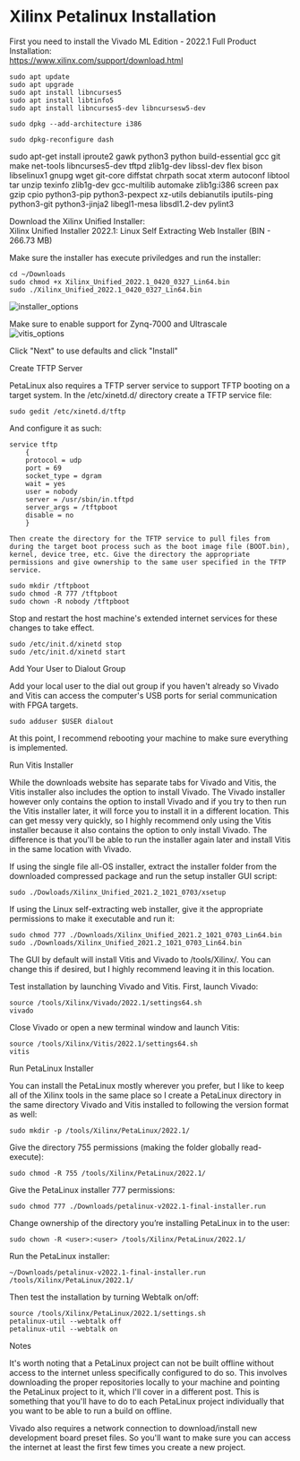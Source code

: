 # Xilinx Petalinux Installation
First you need to install the Vivado ML Edition - 2022.1  Full Product Installation:   
https://www.xilinx.com/support/download.html


```
sudo apt update
sudo apt upgrade
sudo apt install libncurses5
sudo apt install libtinfo5
sudo apt install libncurses5-dev libncursesw5-dev
```

```
sudo dpkg --add-architecture i386
```
```
sudo dpkg-reconfigure dash
```


sudo apt-get install iproute2 gawk python3 python build-essential gcc git make net-tools libncurses5-dev tftpd zlib1g-dev libssl-dev flex bison libselinux1 gnupg wget git-core diffstat chrpath socat xterm autoconf libtool tar unzip texinfo zlib1g-dev gcc-multilib automake zlib1g:i386 screen pax gzip cpio python3-pip python3-pexpect xz-utils debianutils iputils-ping python3-git python3-jinja2 libegl1-mesa libsdl1.2-dev pylint3



Download the Xilinx Unified Installer:  
Xilinx Unified Installer 2022.1: Linux Self Extracting Web Installer (BIN - 266.73 MB)

Make sure the installer has execute priviledges and run the installer:  
```
cd ~/Downloads
sudo chmod +x Xilinx_Unified_2022.1_0420_0327_Lin64.bin
sudo ./Xilinx_Unified_2022.1_0420_0327_Lin64.bin
```

![installer_options](https://user-images.githubusercontent.com/11302627/170825588-b4eb45b3-2c86-4516-9552-1c978ea6f386.png)

Make sure to enable support for Zynq-7000 and Ultrascale  
![vitis_options](https://user-images.githubusercontent.com/11302627/170825678-70fc97a5-eecf-4a9b-902a-2b841ded1509.png)

Click "Next" to use defaults and click "Install"  


Create TFTP Server

PetaLinux also requires a TFTP server service to support TFTP booting on a target system. In the /etc/xinetd.d/ directory create a TFTP service file:
```
sudo gedit /etc/xinetd.d/tftp
```
And configure it as such:
```
service tftp 
    {
    protocol = udp 
    port = 69 
    socket_type = dgram 
    wait = yes 
    user = nobody 
    server = /usr/sbin/in.tftpd 
    server_args = /tftpboot 
    disable = no
    }
   ``` 
    
    Then create the directory for the TFTP service to pull files from during the target boot process such as the boot image file (BOOT.bin), kernel, device tree, etc. Give the directory the appropriate permissions and give ownership to the same user specified in the TFTP service.
    
    
```
sudo mkdir /tftpboot
sudo chmod -R 777 /tftpboot
sudo chown -R nobody /tftpboot
```

Stop and restart the host machine's extended internet services for these changes to take effect.

```
sudo /etc/init.d/xinetd stop
sudo /etc/init.d/xinetd start
```

Add Your User to Dialout Group

Add your local user to the dial out group if you haven't already so Vivado and Vitis can access the computer's USB ports for serial communication with FPGA targets.
```
sudo adduser $USER dialout
```
At this point, I recommend rebooting your machine to make sure everything is implemented.



Run Vitis Installer

While the downloads website has separate tabs for Vivado and Vitis, the Vitis installer also includes the option to install Vivado. The Vivado installer however only contains the option to install Vivado and if you try to then run the Vitis installer later, it will force you to install it in a different location. This can get messy very quickly, so I highly recommend only using the Vitis installer because it also contains the option to only install Vivado. The difference is that you'll be able to run the installer again later and install Vitis in the same location with Vivado.


If using the single file all-OS installer, extract the installer folder from the downloaded compressed package and run the setup installer GUI script:
```
sudo ./Dowloads/Xilinx_Unified_2021.2_1021_0703/xsetup
```
If using the Linux self-extracting web installer, give it the appropriate permissions to make it executable and run it:
```
sudo chmod 777 ./Downloads/Xilinx_Unified_2021.2_1021_0703_Lin64.bin
sudo ./Downloads/Xilinx_Unified_2021.2_1021_0703_Lin64.bin
```
The GUI by default will install Vitis and Vivado to /tools/Xilinx/. You can change this if desired, but I highly recommend leaving it in this location.

Test installation by launching Vivado and Vitis. First, launch Vivado:
```
source /tools/Xilinx/Vivado/2022.1/settings64.sh
vivado
```
Close Vivado or open a new terminal window and launch Vitis:
```
source /tools/Xilinx/Vitis/2022.1/settings64.sh
vitis
```
Run PetaLinux Installer

You can install the PetaLinux mostly wherever you prefer, but I like to keep all of the Xilinx tools in the same place so I create a PetaLinux directory in the same directory Vivado and Vitis installed to following the version format as well:
```
sudo mkdir -p /tools/Xilinx/PetaLinux/2022.1/
```
Give the directory 755 permissions (making the folder globally read-execute):
```
sudo chmod -R 755 /tools/Xilinx/PetaLinux/2022.1/
```
Give the PetaLinux installer 777 permissions:
```
sudo chmod 777 ./Downloads/petalinux-v2022.1-final-installer.run
```
Change ownership of the directory you’re installing PetaLinux in to the user:
```
sudo chown -R <user>:<user> /tools/Xilinx/PetaLinux/2022.1/
```
Run the PetaLinux installer:
```
~/Downloads/petalinux-v2022.1-final-installer.run /tools/Xilinx/PetaLinux/2022.1/
```
Then test the installation by turning Webtalk on/off:
```
source /tools/Xilinx/PetaLinux/2022.1/settings.sh
petalinux-util --webtalk off
petalinux-util --webtalk on
```
Notes

It's worth noting that a PetaLinux project can not be built offline without access to the internet unless specifically configured to do so. This involves downloading the proper repositories locally to your machine and pointing the PetaLinux project to it, which I'll cover in a different post. This is something that you'll have to do to each PetaLinux project individually that you want to be able to run a build on offline.

Vivado also requires a network connection to download/install new development board preset files. So you'll want to make sure you can access the internet at least the first few times you create a new project.


